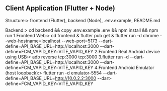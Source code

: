 ## Client Application (Flutter + Node)

Structure:> frontend (Flutter), backend (Node), .env.example, README.md

Backend:> cd backend && copy .env.example .env && npm install && npm run
1.Frontend Web:> cd frontend & flutter pub get & flutter run -d chrome --web-hostname=localhost --web-port=5173 --dart-define=API_BASE_URL=http://localhost:3000 --dart-define=FCM_VAPID_KEY=VITE_VAPID_KEY
2.Frontend Real Android device using USB:> adb reverse tcp:3000 tcp:3000
3.flutter run -d <device-id> --dart-define=API_BASE_URL=http://localhost:3000 --dart-define=FCM_VAPID_KEY=VITE_VAPID_KEY
4.Frontend Android Emulator (host loopback):> flutter run -d emulator-5554 --dart-define=API_BASE_URL=http://10.0.2.2:3000 --dart-define=FCM_VAPID_KEY=VITE_VAPID_KEY
